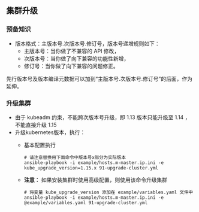## 集群升级

### 预备知识

- 版本格式：主版本号.次版本号.修订号，版本号递增规则如下：
  - 主版本号：当你做了不兼容的 API 修改，
  - 次版本号：当你做了向下兼容的功能性新增，
  - 修订号：当你做了向下兼容的问题修正。

先行版本号及版本编译元数据可以加到“主版本号.次版本号.修订号”的后面，作为延伸。

### 升级集群

- 由于 kubeadm 约束，不能跨次版本号升级，即 1.13 版本只能升级至 1.14 ，不能直接升级 1.15
- 升级kubernetes版本，执行：
  - 基本配置执行
    ```
    # 请注意替换用下面命令中版本号x部分为实际版本
    ansible-playbook -i example/hosts.m-master.ip.ini -e kube_upgrade_version=1.15.x 91-upgrade-cluster.yml
    ```

  - **注意：** 如果安装集群时使用高级配置，则使用该命令升级集群
    ```
    # 将变量 kube_upgrade_version 添加在 example/variables.yaml 文件中
    ansible-playbook -i example/hosts.m-master.ip.ini -e @example/variables.yaml 91-upgrade-cluster.yml
    ```